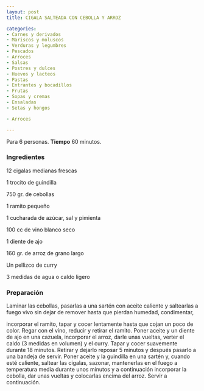 ```yaml
---
layout: post
title: CIGALA SALTEADA CON CEBOLLA Y ARROZ

categories:
- Carnes y derivados
- Mariscos y moluscos
- Verduras y legumbres
- Pescados
- Arroces
- Salsas
- Postres y dulces
- Huevos y lacteos
- Pastas
- Entrantes y bocadillos
- Frutas
- Sopas y cremas
- Ensaladas
- Setas y hongos

- Arroces

---
```

Para 6 personas.
<b>Tiempo</b> 60 minutos.

<h3>Ingredientes</h3>

12 cigalas medianas frescas

1 trocito de guindilla

750 gr. de cebollas

1 ramito pequeño

1 cucharada de azúcar, sal y pimienta

100 cc de vino blanco seco

1 diente de ajo

160 gr. de arroz de grano largo

Un pellizco de curry

3 medidas de agua o caldo ligero

<h3>Preparación</h3>

Laminar las cebollas, pasarlas a una sartén con aceite caliente y saltearlas a fuego vivo sin dejar de remover hasta que pierdan humedad, condimentar,

incorporar el ramito, tapar y cocer lentamente hasta que cojan un poco de color. Regar con el vino, reducir y retirar el ramito. Poner aceite y un diente de ajo en una cazuela, incorporar el arroz, darle unas vueltas, verter el caldo (3 medidas en volumen) y el curry. Tapar y cocer suavemente durante 18 minutos. Retirar y dejarlo reposar 5 minutos y después pasarlo a una bandeja de servir. Poner aceite y la guindilla en una sartén y, cuando esté caliente, saltear las cigalas, sazonar, mantenerlas en el fuego a temperatura media durante unos minutos y a continuación incorporar la cebolla, dar unas vueltas y colocarlas encima del arroz. Servir a continuación.

